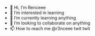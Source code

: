 - 👋 Hi, I’m Renceee
- 👀 I’m interested in learning
- 🌱 I’m currently learning anything
- 💞️ I’m looking to collaborate on anything
- 📫 How to reach me @r3nceee twit twit

